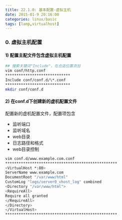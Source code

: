 ```yaml
---
title: 22.1.0: 基本配置-虚拟主机
date: 2015-01-9 20:16:00
categories: linux/basic
tags: [lamp,virtualhost]
---
```


### 0. 虚拟主机配置
#### 1) 配置主配文件包含虚拟主机配置
``` bash
## 搜索关键词"Include"，在合适位置添加
vim conf/http.conf
*****************************
Include conf/conf.d/\*.conf
*****************************
mkdir conf/conf.d
```
#### 2) 在conf.d下创建新的虚机配置文件
配置新的虚机配置文件，配置项包含
- 监听端口
- 监听域名
- web目录
- 日志路径和格式
- web目录控制

``` bash
vim conf.d/www.example.com.conf
**************************************************
<VirtualHost *:80>
ServerName www.example.com
DocumentRoot "/var/www/html"
CustomLog "logs/server0_vhost_log" combined
<Directory "/var/www/html">
<RequireAll>
Require all granted
</RequireAll>
</Directory>
</VirtualHost>
**************************************************
```
